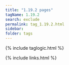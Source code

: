 ```yaml
---
title: "1.19.2 pages"
tagName: 1.19.2
search: exclude
permalink: tag_1.19.2.html
sidebar: 
folder: tags
---
```

{% include taglogic.html %}

{% include links.html %}
